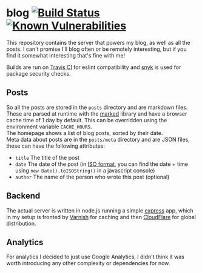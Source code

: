 # blog [![Build Status](https://travis-ci.org/njb-said/blog.svg?branch=master)](https://travis-ci.org/njb-said/blog) [![Known Vulnerabilities](https://snyk.io/test/github/njb-said/blog/badge.svg)](https://snyk.io/test/github/njb-said/blog)

This repository contains the server that powers my blog, as well as all the posts. I can't promise I'll blog often or be remotely interesting, but if you find it somewhat interesting that's fine with me!

Builds are run on [Travis CI](https://travis-ci.org/njb-said/blog) for eslint compatibility and [snyk](https://snyk.io) is used for package security checks.

## Posts

So all the posts are stored in the `posts` directory and are markdown files.  
These are parsed at runtime with the [marked](https://npm.im/marked) library and have a browser cache time of 1 day by default. This can be overridden using the environment variable `CACHE_HOURS`.  
The homepage shows a list of blog posts, sorted by their date.  
Meta data about posts are in the `posts/meta` directory and are JSON files, these can have the following attributes:

- `title` The title of the post
- `date` The date of the post (in [ISO format](https://en.wikipedia.org/wiki/ISO_8601), you can find the date + time using `new Date().toISOString()` in a javascript console)
- `author` The name of the person who wrote this post (optional)


## Backend

The actual server is written in node.js running a simple [express](https://npm.im/express) app, which in my setup is fronted by [Varnish](http://varnish-cache.org) for caching and then [CloudFlare](https://cloudflare.com) for global distribution.


## Analytics

For analytics I decided to just use Google Analytics, I didn't think it was worth introducing any other complexity or dependencies for now.
